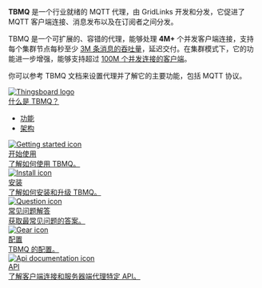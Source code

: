 **TBMQ** 是一个行业就绪的 MQTT 代理，由 GridLinks 开发和分发，它促进了 MQTT 客户端连接、消息发布以及在订阅者之间分发。

TBMQ 是一个可扩展的、容错的代理，能够处理 **4M+** 个并发客户端连接，支持每个集群节点每秒至少 [3M 条消息的吞吐量](/docs/mqtt-broker/reference/3m-throughput-single-node-performance-test/)，延迟交付。在集群模式下，它的功能进一步增强，能够支持超过 [100M 个并发连接的客户端](/docs/mqtt-broker/reference/100m-connections-performance-test/)。

你可以参考 TBMQ 文档来设置代理并了解它的主要功能，包括 MQTT 协议。

<div class="doc-features row mt-4">
    <div class="col-12 col-sm-6 col-lg col-xxl-6 col-4xl mb-4">
        <a class="feature-card" href="/docs/mqtt-broker/getting-started-guides/what-is-thingsboard-mqtt-broker/">
            <img class="feature-logo" src="/images/feature-logo/thingsboard-logo.svg" alt="Thingsboard logo">
            <div class="feature-title">什么是 TBMQ？</div>
            <div class="feature-text">
                <ul>
                    <li>功能</li>
                    <li>架构</li>
                </ul>
            </div>
        </a>
    </div>
    <div class="col-12 col-sm-6 col-lg col-xxl-6 col-4xl mb-4">
        <a class="feature-card" href="/docs/mqtt-broker/getting-started/">
            <img class="feature-logo" src="/images/feature-logo/getting-started.svg" alt="Getting started icon">
            <div class="feature-title">开始使用</div>
            <div class="feature-text">
                了解如何使用 TBMQ。
            </div>
        </a>
    </div>
    <div class="col-12 col-sm-6 col-lg col-xxl-6 col-4xl mb-4">
        <a class="feature-card" href="/docs/mqtt-broker/install/installation-options/">
            <img class="feature-logo" src="/images/feature-logo/install.svg" alt="Install icon">
            <div class="feature-title">安装</div>
            <div class="feature-text">
                了解如何安装和升级 TBMQ。
            </div>
        </a>
    </div>
    <div class="col-12 col-sm-6 col-lg col-xxl-6 col-4xl mb-4">
        <a class="feature-card" href="/docs/mqtt-broker/faq/">
            <img class="feature-logo" src="/images/feature-logo/faq.svg" alt="Question icon">
            <div class="feature-title">常见问题解答</div>
            <div class="feature-text">
                获取最常见问题的答案。
            </div>
        </a>
    </div>
    <div class="w-100"></div>
    <div class="col-12 col-sm-6 mb-4">
        <a class="feature-card" href="/docs/mqtt-broker/install/config/">
            <img class="feature-logo" src="/images/feature-logo/configuration.svg" alt="Gear icon">
            <div class="feature-title">配置</div>
            <div class="feature-text">
                TBMQ 的配置。
            </div>
        </a>
    </div>
    <div class="col-12 col-sm-6 mb-4">
        <a class="feature-card" href="/docs/mqtt-broker/api/">
            <img class="feature-logo" src="/images/feature-logo/api.svg" alt="Api documentation icon">
            <div class="feature-title">API</div>
            <div class="feature-text">
                了解客户端连接和服务器端代理特定 API。
            </div>
        </a>
    </div>
</div>